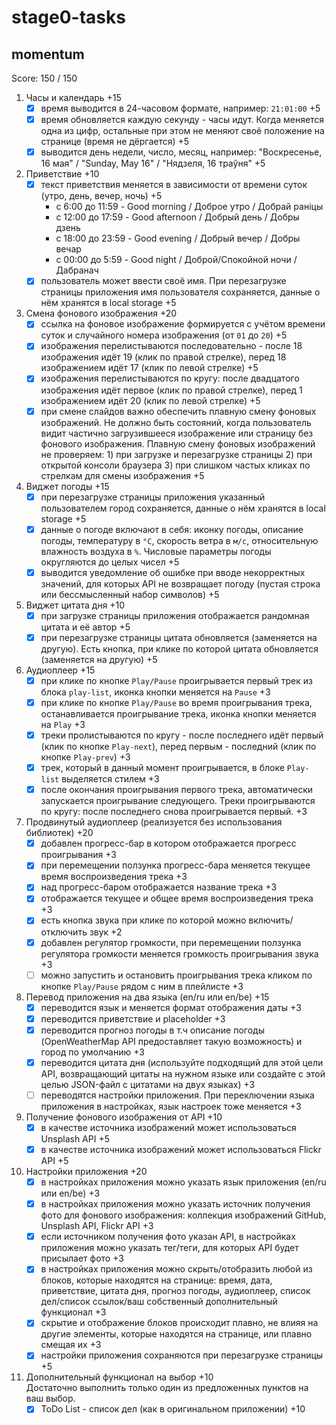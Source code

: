 # stage0-tasks

## momentum

Score: 150 / 150

1. Часы и календарь +15
    - [x] время выводится в 24-часовом формате, например: `21:01:00` +5
    - [x] время обновляется каждую секунду - часы идут. Когда меняется одна из цифр, остальные при этом не меняют своё положение на странице (время не дёргается) +5
    - [x] выводится день недели, число, месяц, например: "Воскресенье, 16 мая" / "Sunday, May 16" / "Нядзеля, 16 траўня" +5
2. Приветствие +10
    - [x] текст приветствия меняется в зависимости от времени суток (утро, день, вечер, ночь) +5
        - с 6:00 до 11:59 - Good morning / Доброе утро / Добрай раніцы
        - с 12:00 до 17:59 - Good afternoon / Добрый день / Добры дзень
        - с 18:00 до 23:59 - Good evening / Добрый вечер / Добры вечар
        - с 00:00 до 5:59 - Good night / Доброй/Спокойной ночи / Дабранач
    - [x] пользователь может ввести своё имя. При перезагрузке страницы приложения имя пользователя сохраняется, данные о нём хранятся в local storage +5
3. Смена фонового изображения +20
    - [x] ссылка на фоновое изображение формируется с учётом времени суток и случайного номера изображения (от `01` до `20`) +5
    - [x] изображения перелистываются последовательно - после 18 изображения идёт 19 (клик по правой стрелке), перед 18 изображением идёт 17 (клик по левой стрелке) +5
    - [x] изображения перелистываются по кругу: после двадцатого изображения идёт первое (клик по правой стрелке), перед 1 изображением идёт 20 (клик по левой стрелке) +5
    - [x] при смене слайдов важно обеспечить плавную смену фоновых изображений. Не должно быть состояний, когда пользователь видит частично загрузившееся изображение или страницу без фонового изображения. Плавную смену фоновых изображений не проверяем: 1) при загрузке и перезагрузке страницы 2) при открытой консоли браузера 3) при слишком частых кликах по стрелкам для смены изображения +5
4. Виджет погоды +15
    - [x] при перезагрузке страницы приложения указанный пользователем город сохраняется, данные о нём хранятся в local storage +5
    - [x] данные о погоде включают в себя: иконку погоды, описание погоды, температуру в `°C`, скорость ветра в `м/с`, относительную влажность воздуха в `%`. Числовые параметры погоды округляются до целых чисел +5
    - [x] выводится уведомление об ошибке при вводе некорректных значений, для которых API не возвращает погоду (пустая строка или бессмысленный набор символов) +5
5. Виджет цитата дня +10
    - [x] при загрузке страницы приложения отображается рандомная цитата и её автор +5
    - [x] при перезагрузке страницы цитата обновляется (заменяется на другую). Есть кнопка, при клике по которой цитата обновляется (заменяется на другую) +5
6. Аудиоплеер +15
    - [x] при клике по кнопке `Play/Pause` проигрывается первый трек из блока `play-list`, иконка кнопки меняется на `Pause` +3
    - [x] при клике по кнопке `Play/Pause` во время проигрывания трека, останавливается проигрывание трека, иконка кнопки меняется на `Play` +3
    - [x] треки пролистываются по кругу - после последнего идёт первый (клик по кнопке `Play-next`), перед первым - последний (клик по кнопке `Play-prev`) +3
    - [x] трек, который в данный момент проигрывается, в блоке `Play-list` выделяется стилем +3
    - [x] после окончания проигрывания первого трека, автоматически запускается проигрывание следующего. Треки проигрываются по кругу: после последнего снова проигрывается первый. +3
7. Продвинутый аудиоплеер (реализуется без использования библиотек) +20
    - [x] добавлен прогресс-бар в котором отображается прогресс проигрывания +3
    - [x] при перемещении ползунка прогресс-бара меняется текущее время воспроизведения трека +3
    - [x] над прогресс-баром отображается название трека +3
    - [x] отображается текущее и общее время воспроизведения трека +3
    - [x] есть кнопка звука при клике по которой можно включить/отключить звук +2
    - [x] добавлен регулятор громкости, при перемещении ползунка регулятора громкости меняется громкость проигрывания звука +3
    - [ ] можно запустить и остановить проигрывания трека кликом по кнопке `Play/Pause` рядом с ним в плейлисте +3
8. Перевод приложения на два языка (en/ru или en/be) +15
    - [x] переводится язык и меняется формат отображения даты +3
    - [x] переводится приветствие и placeholder +3
    - [x] переводится прогноз погоды в т.ч описание погоды (OpenWeatherMap API предоставляет такую возможность) и город по умолчанию +3
    - [x] переводится цитата дня (используйте подходящий для этой цели API, возвращающий цитаты на нужном языке или создайте с этой целью JSON-файл с цитатами на двух языках) +3
    - [ ] переводятся настройки приложения. При переключении языка приложения в настройках, язык настроек тоже меняется +3
9. Получение фонового изображения от API +10
    - [x] в качестве источника изображений может использоваться Unsplash API +5
    - [x] в качестве источника изображений может использоваться Flickr API +5
10. Настройки приложения +20
    - [x] в настройках приложения можно указать язык приложения (en/ru или en/be) +3
    - [x] в настройках приложения можно указать источник получения фото для фонового изображения: коллекция изображений GitHub, Unsplash API, Flickr API +3
    - [x] если источником получения фото указан API, в настройках приложения можно указать тег/теги, для которых API будет присылает фото +3
    - [x] в настройках приложения можно скрыть/отобразить любой из блоков, которые находятся на странице: время, дата, приветствие, цитата дня, прогноз погоды, аудиоплеер, список дел/список ссылок/ваш собственный дополнительный функционал +3
    - [x] скрытие и отображение блоков происходит плавно, не влияя на другие элементы, которые находятся на странице, или плавно смещая их +3
    - [x] настройки приложения сохраняются при перезагрузке страницы +5
11. Дополнительный функционал на выбор +10  
    Достаточно выполнить только один из предложенных пунктов на ваш выбор.
    - [x] ToDo List - список дел (как в оригинальном приложении) +10
